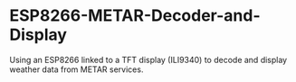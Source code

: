 # ESP8266-METAR-Decoder-and-Display

Using an ESP8266 linked to a TFT display (ILI9340) to decode and display weather data from METAR services.
